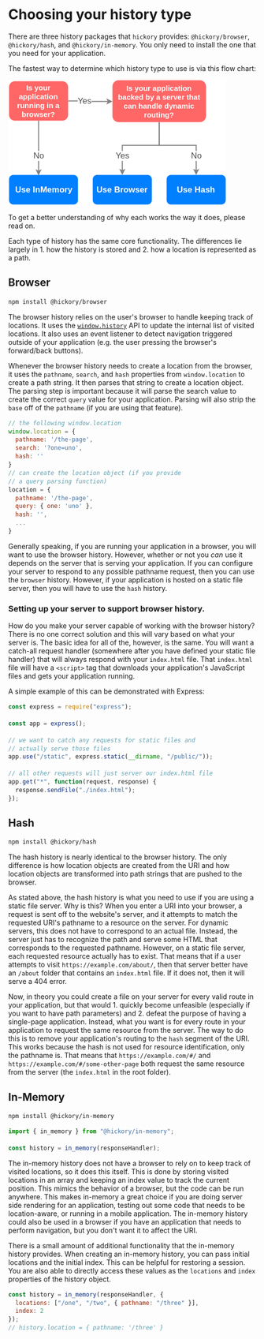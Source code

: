 # Choosing your history type

There are three history packages that `hickory` provides: `@hickory/browser`, `@hickory/hash`, and `@hickory/in-memory`. You only need to install the one that you need for your application.

The fastest way to determine which history type to use is via this flow chart:

<img src='../../static/Choose-A-Type.png' />

To get a better understanding of why each works the way it does, please read on.

Each type of history has the same core functionality. The differences lie largely in 1. how the history is stored and 2. how a location is represented as a path.

## Browser

```sh
npm install @hickory/browser
```

The browser history relies on the user's browser to handle keeping track of locations. It uses the [`window.history`](https://developer.mozilla.org/en-US/docs/Web/API/Window/history) API to update the internal list of visited locations. It also uses an event listener to detect navigation triggered outside of your application (e.g. the user pressing the browser's forward/back buttons).

Whenever the browser history needs to create a location from the browser, it uses the `pathname`, `search`, and `hash` properties from `window.location` to create a path string. It then parses that string to create a location object. The parsing step is important because it will parse the search value to create the correct `query` value for your application. Parsing will also strip the `base` off of the `pathname` (if you are using that feature).

```js
// the following window.location
window.location = {
  pathname: '/the-page',
  search: '?one=uno',
  hash: ''
}
// can create the location object (if you provide
// a query parsing function)
location = {
  pathname: '/the-page',
  query: { one: 'uno' },
  hash: '',
  ...
}
```

Generally speaking, if you are running your application in a browser, you will want to use the browser history. However, whether or not you _can_ use it depends on the server that is serving your application. If you can configure your server to respond to any possible pathname request, then you can use the `browser` history. However, if your application is hosted on a static file server, then you will have to use the `hash` history.

### Setting up your server to support browser history.

How do you make your server capable of working with the browser history? There is no one correct solution and this will vary based on what your server is. The basic idea for all of the, however, is the same. You will want a catch-all request handler (somewhere after you have defined your static file handler) that will always respond with your `index.html` file. That `index.html` file will have a `<script>` tag that downloads your application's JavaScript files and gets your application running.

A simple example of this can be demonstrated with Express:

```js
const express = require("express");

const app = express();

// we want to catch any requests for static files and
// actually serve those files
app.use("/static", express.static(__dirname, "/public/"));

// all other requests will just server our index.html file
app.get("*", function(request, response) {
  response.sendFile("./index.html");
});
```

## Hash

```sh
npm install @hickory/hash
```

The hash history is nearly identical to the browser history. The only difference is how location objects are created from the URI and how location objects are transformed into path strings that are pushed to the browser.

As stated above, the hash history is what you need to use if you are using a static file server. Why is this? When you enter a URI into your browser, a request is sent off to the website's server, and it attempts to match the requested URI's pathname to a resource on the server. For dynamic servers, this does not have to correspond to an actual file. Instead, the server just has to recognize the path and serve some HTML that corresponds to the requested pathname. However, on a static file server, each requested resource actually has to exist. That means that if a user attempts to visit `https://example.com/about/`, then that server better have an `/about` folder that contains an `index.html` file. If it does not, then it will serve a 404 error.

Now, in theory you could create a file on your server for every valid route in your application, but that would 1. quickly become unfeasible (especially if you want to have path parameters) and 2. defeat the purpose of having a single-page application. Instead, what you want is for every route in your application to request the same resource from the server. The way to do this is to remove your application's routing to the `hash` segment of the URI. This works because the hash is not used for resource identification, only the pathname is. That means that `https://example.com/#/` and `https://example.com/#/some-other-page` both request the same resource from the server (the `index.html` in the root folder).

## In-Memory

```sh
npm install @hickory/in-memory
```

```js
import { in_memory } from "@hickory/in-memory";

const history = in_memory(responseHandler);
```

The in-memory history does not have a browser to rely on to keep track of visited locations, so it does this itself. This is done by storing visited locations in an array and keeping an index value to track the current position. This mimics the behavior of a browser, but the code can be run anywhere. This makes in-memory a great choice if you are doing server side rendering for an application, testing out some code that needs to be location-aware, or running in a mobile application. The in-memory history could also be used in a browser if you have an application that needs to perform navigation, but you don't want it to affect the URI.

There is a small amount of additional functionality that the in-memory history provides. When creating an in-memory history, you can pass initial locations and the initial index. This can be helpful for restoring a session. You are also able to directly access these values as the `locations` and `index` properties of the history object.

```js
const history = in_memory(responseHandler, {
  locations: ["/one", "/two", { pathname: "/three" }],
  index: 2
});
// history.location = { pathname: '/three' }
```
